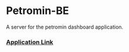 # Petromin-BE
A server for the petromin dashboard application.
### [Application Link](https://157.245.20.65:4000)
